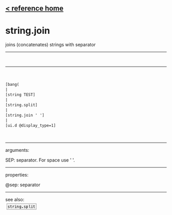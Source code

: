 [< reference home](ceammc_lib.html)
---

# string.join


joins (concatenates) strings with separator

---

<br>


---


```


[bang(
|
[string TEST]
|
[string.split]
|
[string.join ' ']
|
[ui.d @display_type=1]

            
```

---
arguments:

SEP: separator. For space use &#39; &#39;.<br>

---
properties:

@sep: separator<br>

---
see also:<br>
[![string.split](img/object_string.split.png)](string.split.html)
